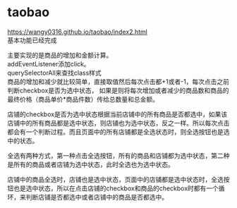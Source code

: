 # taobao  
https://wangy0316.github.io/taobao/index2.html  
基本功能已经完成  

主要实现的是商品的增加和金额计算。  
addEventListener添加click。  
querySelectorAll来查找class样式  
商品的增加和减少就比较简单，直接取值然后每次点击都+1或者-1，每次点击之前判断checkbox是否为选中状态，
如果是则将每次增加或者减少的商品数和商品的最终价格（商品单价*商品件数）传给总数量和总金额。  

店铺的checkbox是否为选中状态根据当前店铺中的所有商品是否都选中，如果该店铺中的所有商品都是选中状态，则店铺也为选中状态，反之一样。所以每次点击都会有一个判断过程。而且页面中的所有店铺都是全选状态时，则全选按钮也是选中的状态。  

全选有两种方式，第一种点击全选按钮，所有的商品和店铺都为选中状态，第二种是所有的商品或者店铺为选中状态，此时全选也为选中状态。  

店铺中的商品全选时，店铺也是选中状态，页面中的店铺都是选中状态时，全选按钮也是选中状态，所以在点击店铺的checkbox和商品的checkbox时都有一个循环，来判断店铺是否都选中或者店铺中的商品是否都选中。


